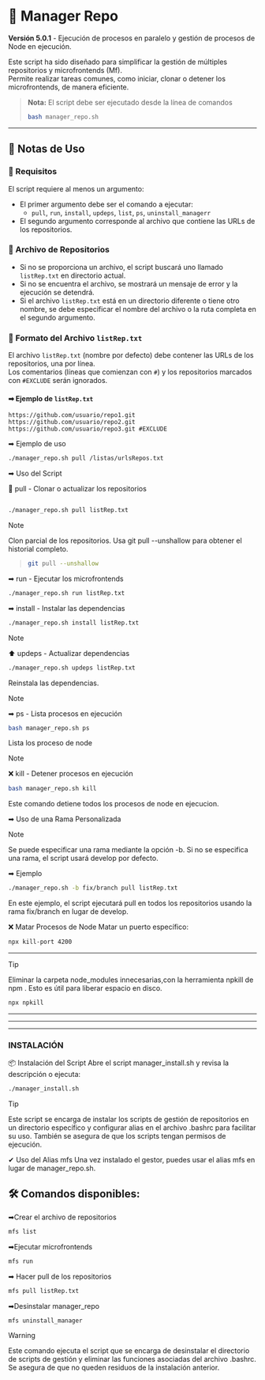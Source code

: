 # 🚀 Manager Repo

**Versión 5.0.1** - Ejecución de procesos en paralelo y gestión de procesos de Node en ejecución.

Este script ha sido diseñado para simplificar la gestión de múltiples repositorios y microfrontends (Mf).\
Permite realizar tareas comunes, como iniciar, clonar o detener los microfrontends, de manera eficiente.

> **Nota:** El script debe ser ejecutado desde la línea de comandos
>
> ```bash
> bash manager_repo.sh
> ```

---

## 📌 Notas de Uso

### 📌 Requisitos

El script requiere al menos un argumento:

- El primer argumento debe ser el comando a ejecutar:
  - `pull`, `run`, `install`, `updeps`, `list`, `ps`, `uninstall_managerr`
- El segundo argumento corresponde al archivo que contiene las URLs de los repositorios.

### 📌 Archivo de Repositorios

- Si no se proporciona un archivo, el script buscará uno llamado `listRep.txt` en directorio actual.
- Si no se encuentra el archivo, se mostrará un mensaje de error y la ejecución se detendrá.
- Si el archivo `listRep.txt` está en un directorio diferente o tiene otro nombre, se debe especificar el nombre del archivo o la ruta completa en el segundo argumento.

### 📝 Formato del Archivo `listRep.txt`

El archivo `listRep.txt` (nombre por defecto) debe contener las URLs de los repositorios, una por línea.\
Los comentarios (líneas que comienzan con `#`) y los repositorios marcados con `#EXCLUDE` serán ignorados.

#### ➡ Ejemplo de `listRep.txt`

```text
https://github.com/usuario/repo1.git
https://github.com/usuario/repo2.git
https://github.com/usuario/repo3.git #EXCLUDE
```
➡ Ejemplo de uso

```bash
./manager_repo.sh pull /listas/urlsRepos.txt
```
➡ Uso del Script

🔄 pull - Clonar o actualizar los repositorios
```bash

./manager_repo.sh pull listRep.txt
```
>[!NOTE]
Clon parcial de los repositorios. Usa git pull --unshallow   para obtener el historial completo.
>```bash
> git pull --unshallow 
>```
➡ run - Ejecutar los microfrontends
```bash
./manager_repo.sh run listRep.txt
```
➡ install - Instalar las dependencias
```bash
./manager_repo.sh install listRep.txt
```
>[!NOTE]
>⬆️ updeps - Actualizar dependencias
>```bash
>./manager_repo.sh updeps listRep.txt
>```
> Reinstala las dependencias.

>[!NOTE]
>➡ ps - Lista  procesos en ejecución
>```bash
>bash manager_repo.sh ps
>```
>Lista los proceso de node

>[!NOTE]
>❌ kill - Detener procesos en ejecución
>```bash
>bash manager_repo.sh kill
>```
>Este comando detiene todos los procesos de node en ejecucion.


➡ Uso de una Rama Personalizada

>[!NOTE]
Se puede especificar una rama mediante la opción -b.
Si no se especifica una rama, el script usará develop por defecto.

➡ Ejemplo
```bash
./manager_repo.sh -b fix/branch pull listRep.txt
```
En este ejemplo, el script ejecutará pull en todos los repositorios usando la rama fix/branch en lugar de develop.


❌ Matar Procesos de Node
Matar un puerto específico:
```bash
npx kill-port 4200
 ```
 ---
>[!TIP]
Eliminar la carpeta node_modules innecesarias,con la herramienta npkill de npm .
 Esto es útil para liberar espacio en disco.

```bash
npx npkill
```

---
---
---
### INSTALACIÓN


📦 Instalación del Script
Abre el script manager_install.sh y revisa la descripción o ejecuta:

```bash
./manager_install.sh
```
>[!TIP]
 Este script se encarga de instalar los scripts de gestión de repositorios
 en un directorio específico y configurar alias en el archivo .bashrc para
 facilitar su uso. También se asegura de que los scripts tengan permisos
 de ejecución.




✔ Uso del Alias mfs
Una vez instalado el gestor, puedes usar el alias mfs en lugar de manager_repo.sh.



## 🛠️ Comandos disponibles:

➡Crear el archivo de repositorios
```bash
mfs list
```

➡Ejecutar microfrontends
```bash
mfs run
```

➡ Hacer pull de los repositorios
```bash
mfs pull listRep.txt
```

➡Desinstalar manager_repo
```bash
mfs uninstall_manager
```
>[!WARNING]
Este comando ejecuta el script que se encarga de desinstalar el directorio de scripts de gestión
 y eliminar las funciones asociadas del archivo .bashrc. 
 Se asegura de que no queden residuos de la instalación anterior.


